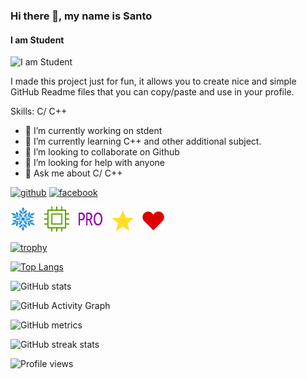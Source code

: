 ### Hi there 👋, my name is Santo
#### I am Student
![I am Student](https://as1.ftcdn.net/v2/jpg/01/16/07/00/1000_F_116070006_J6xmNuNUNngFBdoV2hGfCJzwSbzTCOKM.jpg)

I made this project just for fun, it allows you to create nice and simple GitHub Readme files that you can copy/paste and use in your profile.

Skills: C/ C++

- 🔭 I’m currently working on stdent 
- 🌱 I’m currently learning C++ and other additional subject. 
- 👯 I’m looking to collaborate on Github 
- 🤔 I’m looking for help with anyone 
- 💬 Ask me about C/ C++ 


[<img src='https://cdn.jsdelivr.net/npm/simple-icons@3.0.1/icons/github.svg' alt='github' height='40'>](https://github.com/https://github.com/santo352)  [<img src='https://cdn.jsdelivr.net/npm/simple-icons@3.0.1/icons/facebook.svg' alt='facebook' height='40'>](https://www.facebook.com//marufahmed.santo)  

<a href='https://archiveprogram.github.com/'><img src='https://raw.githubusercontent.com/acervenky/animated-github-badges/master/assets/acbadge.gif' width='40' height='40'></a> <a href='https://docs.github.com/en/developers'><img src='https://raw.githubusercontent.com/acervenky/animated-github-badges/master/assets/devbadge.gif' width='40' height='40'></a> <a href='https://github.com/pricing'><img src='https://raw.githubusercontent.com/acervenky/animated-github-badges/master/assets/pro.gif' width='40' height='40'></a> <a href='https://stars.github.com/'><img src='https://raw.githubusercontent.com/acervenky/animated-github-badges/master/assets/starbadge.gif' width='35' height='35'></a> <a href='https://docs.github.com/en/github/supporting-the-open-source-community-with-github-sponsors'><img src='https://raw.githubusercontent.com/acervenky/animated-github-badges/master/assets/sponsorbadge.gif' width='35' height='35'></a> 

[![trophy](https://github-profile-trophy.vercel.app/?username=https://github.com/santo352)](https://github.com/ryo-ma/github-profile-trophy)

[![Top Langs](https://github-readme-stats.vercel.app/api/top-langs/?username=https://github.com/santo352)](https://github.com/anuraghazra/github-readme-stats)

![GitHub stats](https://github-readme-stats.vercel.app/api?username=https://github.com/santo352&show_icons=true&count_private=true)  

![GitHub Activity Graph](https://activity-graph.herokuapp.com/graph?username=https://github.com/santo352)  

![GitHub metrics](https://metrics.lecoq.io/https://github.com/santo352)  

![GitHub streak stats](https://github-readme-streak-stats.herokuapp.com/?user=https://github.com/santo352)  

![Profile views](https://gpvc.arturio.dev/https://github.com/santo352)  
